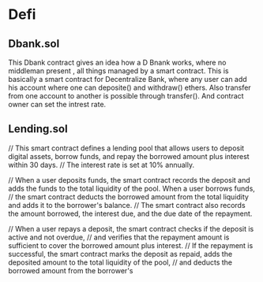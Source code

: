 # Defi
## Dbank.sol

This Dbank contract gives an idea how a D Bnank works, where no middleman present , all things managed by a smart contract.
This is basically a smart contract for Decentralize Bank, where any user can add his account where one can deposite() and withdraw() ethers. Also transfer from one account to another is possible through transfer(). And contract owner can set the intrest rate.

## Lending.sol
// This smart contract defines a lending pool that allows users to deposit digital assets, borrow funds, and repay the borrowed amount plus interest within 30 days.
//  The interest rate is set at 10% annually.

// When a user deposits funds, the smart contract records the deposit and adds the funds to the total liquidity of the pool. When a user borrows funds, 
// the smart contract deducts the borrowed amount from the total liquidity and adds it to the borrower's balance.
//  The smart contract also records the amount borrowed, the interest due, and the due date of the repayment.

// When a user repays a deposit, the smart contract checks if the deposit is active and not overdue, 
// and verifies that the repayment amount is sufficient to cover the borrowed amount plus interest.
//  If the repayment is successful, the smart contract marks the deposit as repaid, adds the deposited amount to the total liquidity of the pool,
//   and deducts the borrowed amount from the borrower's
